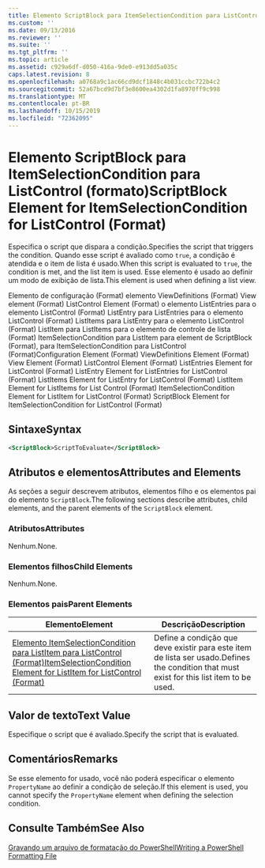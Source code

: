 ```yaml
---
title: Elemento ScriptBlock para ItemSelectionCondition para ListControl (Format) | Microsoft Docs
ms.custom: ''
ms.date: 09/13/2016
ms.reviewer: ''
ms.suite: ''
ms.tgt_pltfrm: ''
ms.topic: article
ms.assetid: c929a6df-d050-416a-9de0-e913dd5a035c
caps.latest.revision: 8
ms.openlocfilehash: a0768a9c1ac66cd9dcf1848c4b031ccbc722b4c2
ms.sourcegitcommit: 52a67bcd9d7bf3e8600ea4302d1fa8970ff9c998
ms.translationtype: MT
ms.contentlocale: pt-BR
ms.lasthandoff: 10/15/2019
ms.locfileid: "72362095"
---
```

# <a name="scriptblock-element-for-itemselectioncondition-for-listcontrol-format"></a><span data-ttu-id="ce8de-102">Elemento ScriptBlock para ItemSelectionCondition para ListControl (formato)</span><span class="sxs-lookup"><span data-stu-id="ce8de-102">ScriptBlock Element for ItemSelectionCondition for ListControl (Format)</span></span>

<span data-ttu-id="ce8de-103">Especifica o script que dispara a condição.</span><span class="sxs-lookup"><span data-stu-id="ce8de-103">Specifies the script that triggers the condition.</span></span> <span data-ttu-id="ce8de-104">Quando esse script é avaliado como `true`, a condição é atendida e o item de lista é usado.</span><span class="sxs-lookup"><span data-stu-id="ce8de-104">When this script is evaluated to `true`, the condition is met, and the list item is used.</span></span> <span data-ttu-id="ce8de-105">Esse elemento é usado ao definir um modo de exibição de lista.</span><span class="sxs-lookup"><span data-stu-id="ce8de-105">This element is used when defining a list view.</span></span>

<span data-ttu-id="ce8de-106">Elemento de configuração (Format) elemento ViewDefinitions (Format) View element (Format) ListControl Element (Format) o elemento ListEntries para o elemento ListControl (Format) ListEntry para ListEntries para o elemento ListControl (Format) ListItems para ListEntry para o elemento ListControl (Format) ListItem para ListItems para o elemento de controle de lista (Format) ItemSelectionCondition para ListItem para element de ScriptBlock (Format), para ItemSelectionCondition para ListControl (Format)</span><span class="sxs-lookup"><span data-stu-id="ce8de-106">Configuration Element (Format) ViewDefinitions Element (Format) View Element (Format) ListControl Element (Format) ListEntries Element for ListControl (Format) ListEntry Element for ListEntries for ListControl (Format) ListItems Element for ListEntry for ListControl (Format) ListItem Element for ListItems for List Control (Format) ItemSelectionCondition Element for ListItem for ListControl (Format) ScriptBlock Element for ItemSelectionCondition for ListControl  (Format)</span></span>

## <a name="syntax"></a><span data-ttu-id="ce8de-107">Sintaxe</span><span class="sxs-lookup"><span data-stu-id="ce8de-107">Syntax</span></span>

```xml
<ScriptBlock>ScriptToEvaluate</ScriptBlock>
```

## <a name="attributes-and-elements"></a><span data-ttu-id="ce8de-108">Atributos e elementos</span><span class="sxs-lookup"><span data-stu-id="ce8de-108">Attributes and Elements</span></span>

<span data-ttu-id="ce8de-109">As seções a seguir descrevem atributos, elementos filho e os elementos pai do elemento `ScriptBlock`.</span><span class="sxs-lookup"><span data-stu-id="ce8de-109">The following sections describe attributes, child elements, and the parent elements of the `ScriptBlock` element.</span></span>

### <a name="attributes"></a><span data-ttu-id="ce8de-110">Atributos</span><span class="sxs-lookup"><span data-stu-id="ce8de-110">Attributes</span></span>

<span data-ttu-id="ce8de-111">Nenhum.</span><span class="sxs-lookup"><span data-stu-id="ce8de-111">None.</span></span>

### <a name="child-elements"></a><span data-ttu-id="ce8de-112">Elementos filhos</span><span class="sxs-lookup"><span data-stu-id="ce8de-112">Child Elements</span></span>

<span data-ttu-id="ce8de-113">Nenhum.</span><span class="sxs-lookup"><span data-stu-id="ce8de-113">None.</span></span>

### <a name="parent-elements"></a><span data-ttu-id="ce8de-114">Elementos pais</span><span class="sxs-lookup"><span data-stu-id="ce8de-114">Parent Elements</span></span>

|<span data-ttu-id="ce8de-115">Elemento</span><span class="sxs-lookup"><span data-stu-id="ce8de-115">Element</span></span>|<span data-ttu-id="ce8de-116">Descrição</span><span class="sxs-lookup"><span data-stu-id="ce8de-116">Description</span></span>|
|-------------|-----------------|
|[<span data-ttu-id="ce8de-117">Elemento ItemSelectionCondition para ListItem para ListControl (Format)</span><span class="sxs-lookup"><span data-stu-id="ce8de-117">ItemSelectionCondition Element for ListItem for ListControl (Format)</span></span>](./itemselectioncondition-element-for-listitem-for-listcontrol-format.md)|<span data-ttu-id="ce8de-118">Define a condição que deve existir para este item de lista ser usado.</span><span class="sxs-lookup"><span data-stu-id="ce8de-118">Defines the condition that must exist for this list item to be used.</span></span>|

## <a name="text-value"></a><span data-ttu-id="ce8de-119">Valor de texto</span><span class="sxs-lookup"><span data-stu-id="ce8de-119">Text Value</span></span>

<span data-ttu-id="ce8de-120">Especifique o script que é avaliado.</span><span class="sxs-lookup"><span data-stu-id="ce8de-120">Specify the script that is evaluated.</span></span>

## <a name="remarks"></a><span data-ttu-id="ce8de-121">Comentários</span><span class="sxs-lookup"><span data-stu-id="ce8de-121">Remarks</span></span>

<span data-ttu-id="ce8de-122">Se esse elemento for usado, você não poderá especificar o elemento `PropertyName` ao definir a condição de seleção.</span><span class="sxs-lookup"><span data-stu-id="ce8de-122">If this element is used, you cannot specify the `PropertyName` element when defining the selection condition.</span></span>

## <a name="see-also"></a><span data-ttu-id="ce8de-123">Consulte Também</span><span class="sxs-lookup"><span data-stu-id="ce8de-123">See Also</span></span>

[<span data-ttu-id="ce8de-124">Gravando um arquivo de formatação do PowerShell</span><span class="sxs-lookup"><span data-stu-id="ce8de-124">Writing a PowerShell Formatting File</span></span>](./writing-a-powershell-formatting-file.md)

